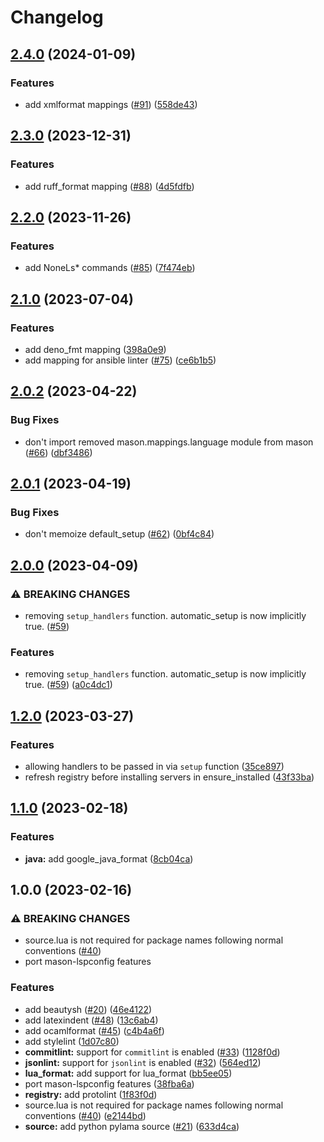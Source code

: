 # Changelog

## [2.4.0](https://github.com/jay-babu/mason-null-ls.nvim/compare/v2.3.0...v2.4.0) (2024-01-09)


### Features

* add xmlformat mappings ([#91](https://github.com/jay-babu/mason-null-ls.nvim/issues/91)) ([558de43](https://github.com/jay-babu/mason-null-ls.nvim/commit/558de4372d23bd432cc3594666c4d812cd071bbf))

## [2.3.0](https://github.com/jay-babu/mason-null-ls.nvim/compare/v2.2.0...v2.3.0) (2023-12-31)


### Features

* add ruff_format mapping ([#88](https://github.com/jay-babu/mason-null-ls.nvim/issues/88)) ([4d5fdfb](https://github.com/jay-babu/mason-null-ls.nvim/commit/4d5fdfbb1149263d8cb0cec78a4a002b9ff87a07))

## [2.2.0](https://github.com/jay-babu/mason-null-ls.nvim/compare/v2.1.0...v2.2.0) (2023-11-26)


### Features

* add NoneLs* commands ([#85](https://github.com/jay-babu/mason-null-ls.nvim/issues/85)) ([7f474eb](https://github.com/jay-babu/mason-null-ls.nvim/commit/7f474eb37209faa2273af9d9b9c5655df9286837))

## [2.1.0](https://github.com/jay-babu/mason-null-ls.nvim/compare/v2.0.2...v2.1.0) (2023-07-04)


### Features

* add deno_fmt mapping ([398a0e9](https://github.com/jay-babu/mason-null-ls.nvim/commit/398a0e9a01539f0a3f00ac7a801f6479c6478fb0))
* add mapping for ansible linter ([#75](https://github.com/jay-babu/mason-null-ls.nvim/issues/75)) ([ce6b1b5](https://github.com/jay-babu/mason-null-ls.nvim/commit/ce6b1b55088ac2f6bc3bde2ca9e2977b581e5d33))

## [2.0.2](https://github.com/jay-babu/mason-null-ls.nvim/compare/v2.0.1...v2.0.2) (2023-04-22)


### Bug Fixes

* don't import removed mason.mappings.language module from mason ([#66](https://github.com/jay-babu/mason-null-ls.nvim/issues/66)) ([dbf3486](https://github.com/jay-babu/mason-null-ls.nvim/commit/dbf34867375d9a7250d7c4fb1266895842a76c64))

## [2.0.1](https://github.com/jay-babu/mason-null-ls.nvim/compare/v2.0.0...v2.0.1) (2023-04-19)


### Bug Fixes

* don't memoize default_setup ([#62](https://github.com/jay-babu/mason-null-ls.nvim/issues/62)) ([0bf4c84](https://github.com/jay-babu/mason-null-ls.nvim/commit/0bf4c84f1c37506430c088f089d68c561245d3dc))

## [2.0.0](https://github.com/jay-babu/mason-null-ls.nvim/compare/v1.2.0...v2.0.0) (2023-04-09)


### ⚠ BREAKING CHANGES

* removing `setup_handlers` function. automatic_setup is now implicitly true. ([#59](https://github.com/jay-babu/mason-null-ls.nvim/issues/59))

### Features

* removing `setup_handlers` function. automatic_setup is now implicitly true. ([#59](https://github.com/jay-babu/mason-null-ls.nvim/issues/59)) ([a0c4dc1](https://github.com/jay-babu/mason-null-ls.nvim/commit/a0c4dc10106521e5956f106a5ab6a2541737fde1))

## [1.2.0](https://github.com/jay-babu/mason-null-ls.nvim/compare/v1.1.0...v1.2.0) (2023-03-27)


### Features

* allowing handlers to be passed in via `setup` function ([35ce897](https://github.com/jay-babu/mason-null-ls.nvim/commit/35ce897a8c924b37c0f4ea8789ade6205e347591))
* refresh registry before installing servers in ensure_installed ([43f33ba](https://github.com/jay-babu/mason-null-ls.nvim/commit/43f33ba1ba81fa3864f8683b1157efa099f8c9bc))

## [1.1.0](https://github.com/jay-babu/mason-null-ls.nvim/compare/v1.0.0...v1.1.0) (2023-02-18)


### Features

* **java:** add google_java_format ([8cb04ca](https://github.com/jay-babu/mason-null-ls.nvim/commit/8cb04ca019a1f1e0df86ca56a04bd40fff142dc8))

## 1.0.0 (2023-02-16)


### ⚠ BREAKING CHANGES

* source.lua is not required for package names following normal conventions ([#40](https://github.com/jay-babu/mason-null-ls.nvim/issues/40))
* port mason-lspconfig features

### Features

* add beautysh ([#20](https://github.com/jay-babu/mason-null-ls.nvim/issues/20)) ([46e4122](https://github.com/jay-babu/mason-null-ls.nvim/commit/46e41221dd419eb7f4f3119dec50d861a0a6158f))
* add latexindent ([#48](https://github.com/jay-babu/mason-null-ls.nvim/issues/48)) ([13c6ab4](https://github.com/jay-babu/mason-null-ls.nvim/commit/13c6ab4a4f810cbbb1799a9cf4d4a27fd862d885))
* add ocamlformat ([#45](https://github.com/jay-babu/mason-null-ls.nvim/issues/45)) ([c4b4a6f](https://github.com/jay-babu/mason-null-ls.nvim/commit/c4b4a6fe3cb8d8590b831c22b3475166dc9a894e))
* add stylelint ([1d07c80](https://github.com/jay-babu/mason-null-ls.nvim/commit/1d07c80722f3e2c67b932797c4c7672d8769d587))
* **commitlint:** support for `commitlint` is enabled ([#33](https://github.com/jay-babu/mason-null-ls.nvim/issues/33)) ([1128f0d](https://github.com/jay-babu/mason-null-ls.nvim/commit/1128f0d940cb2e93397d58a7177c866e8ca2f11f))
* **jsonlint:** support for `jsonlint` is enabled ([#32](https://github.com/jay-babu/mason-null-ls.nvim/issues/32)) ([564ed12](https://github.com/jay-babu/mason-null-ls.nvim/commit/564ed1231ee78144ac1bb2da914c4c7791552005))
* **lua_format:** add support for lua_format ([bb5ee05](https://github.com/jay-babu/mason-null-ls.nvim/commit/bb5ee05e1f0ea01a6780e1a99f26b7adba94c83d))
* port mason-lspconfig features ([38fba6a](https://github.com/jay-babu/mason-null-ls.nvim/commit/38fba6aaf51dd7b6f13113d80192b2e9a4130de6))
* **registry:** add protolint ([1f83f0d](https://github.com/jay-babu/mason-null-ls.nvim/commit/1f83f0de996cd011fb20ad3c60fa4517912179f0))
* source.lua is not required for package names following normal conventions ([#40](https://github.com/jay-babu/mason-null-ls.nvim/issues/40)) ([e2144bd](https://github.com/jay-babu/mason-null-ls.nvim/commit/e2144bd62b703c1fa298b9e154296caeef389553))
* **source:** add python pylama source ([#21](https://github.com/jay-babu/mason-null-ls.nvim/issues/21)) ([633d4ca](https://github.com/jay-babu/mason-null-ls.nvim/commit/633d4ca96d11c351768f099327e650f1d6534f9c))
